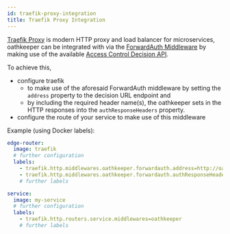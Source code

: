 ```yaml
---
id: traefik-proxy-integration
title: Traefik Proxy Integration
---
```


[Traefik Proxy](https://doc.traefik.io/traefik/) is modern HTTP proxy and load
balancer for microservices, oathkeeper can be integrated with via the
[ForwardAuth Middleware](https://doc.traefik.io/traefik/middlewares/http/forwardauth/)
by making use of the available
[Access Control Decision API](../index.md#access-control-decision-api).

To achieve this,

- configure traefik
  - to make use of the aforesaid ForwardAuth middleware by setting the `address`
    property to the decision URL endpoint and
  - by including the required header name(s), the oathkeeper sets in the HTTP
    responses into the `authResponseHeaders` property.
- configure the route of your service to make use of this middleware

Example (using Docker labels):

```.yaml
edge-router:
  image: traefik
  # further configuration
  labels:
    - traefik.http.middlewares.oathkeeper.forwardauth.address=http://oathkeeper:4456/decisions
    - traefik.http.middlewares.oathkeeper.forwardauth.authResponseHeaders=X-Id-Token,Authorization
    # further labels

service:
  image: my-service
  # further configuration
  labels:
    - traefik.http.routers.service.middlewares=oathkeeper
    # further labels
```
